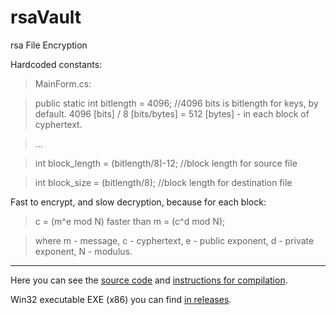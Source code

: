# rsaVault
rsa File Encryption

Hardcoded constants:
>MainForm.cs:

>public static int bitlength = 4096; //4096 bits is bitlength for keys, by default. 4096 [bits] / 8 [bits/bytes] = 512 [bytes] - in each block of cyphertext.

>...

>int block_length 	= 	(bitlength/8)-12;						//block length for source file

>int block_size 		= 	(bitlength/8);							//block length for destination file

Fast to encrypt, and slow decryption, because for each block:

>c = (m^e mod N) faster than m = (c^d mod N);

>where m - message, c - cyphertext, e - public exponent, d - private exponent, N - modulus.

_____

Here you can see the [source code](https://github.com/username1565/rsaVault/tree/master/rsaVault) and [instructions for compilation](https://github.com/username1565/rsaVault/blob/master/rsaVault/Compile.bat).

Win32 executable EXE (x86) you can find [in releases](https://github.com/username1565/rsaVault/releases).
